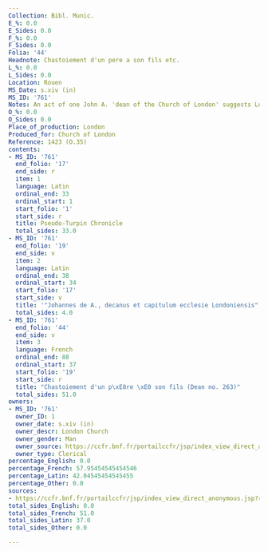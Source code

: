 ```yaml
---
Collection: Bibl. Munic.
E_%: 0.0
E_Sides: 0.0
F_%: 0.0
F_Sides: 0.0
Folia: '44'
Headnote: Chastoiement d'un pere a son fils etc.
L_%: 0.0
L_Sides: 0.0
Location: Rouen
MS_Date: s.xiv (in)
MS_ID: '761'
Notes: An act of one John A. 'dean of the Church of London' suggests London provenance
O_%: 0.0
O_Sides: 0.0
Place_of_production: London
Produced_for: Church of London
Reference: 1423 (O.35)
contents:
- MS_ID: '761'
  end_folio: '17'
  end_side: r
  item: 1
  language: Latin
  ordinal_end: 33
  ordinal_start: 1
  start_folio: '1'
  start_side: r
  title: Pseudo-Turpin Chronicle
  total_sides: 33.0
- MS_ID: '761'
  end_folio: '19'
  end_side: v
  item: 2
  language: Latin
  ordinal_end: 38
  ordinal_start: 34
  start_folio: '17'
  start_side: v
  title: '"Johannes de A., decanus et capitulum ecclesie Londoniensis" etc.'
  total_sides: 4.0
- MS_ID: '761'
  end_folio: '44'
  end_side: v
  item: 3
  language: French
  ordinal_end: 88
  ordinal_start: 37
  start_folio: '19'
  start_side: r
  title: "Chastoiement d'un p\xE8re \xE0 son fils (Dean no. 263)"
  total_sides: 51.0
owners:
- MS_ID: '761'
  owner_ID: 1
  owner_date: s.xiv (in)
  owner_descr: London Church
  owner_gender: Man
  owner_source: https://ccfr.bnf.fr/portailccfr/jsp/index_view_direct_anonymous.jsp?record=eadcgm:EADC:D08A14627
  owner_type: Clerical
percentage_English: 0.0
percentage_French: 57.95454545454546
percentage_Latin: 42.04545454545455
percentage_Other: 0.0
sources:
- https://ccfr.bnf.fr/portailccfr/jsp/index_view_direct_anonymous.jsp?record=eadcgm:EADC:D08A14627
total_sides_English: 0.0
total_sides_French: 51.0
total_sides_Latin: 37.0
total_sides_Other: 0.0

---
```

